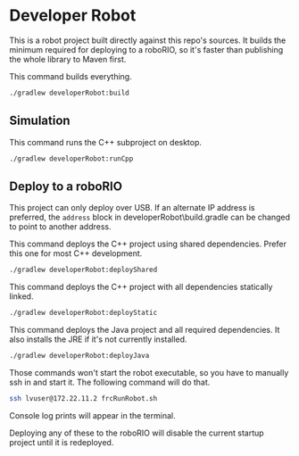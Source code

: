 # Developer Robot

This is a robot project built directly against this repo's sources. It builds the minimum required for deploying to a roboRIO, so it's faster than publishing the whole library to Maven first.

This command builds everything.
```bash
./gradlew developerRobot:build
```

## Simulation

This command runs the C++ subproject on desktop.
```bash
./gradlew developerRobot:runCpp
```

## Deploy to a roboRIO

This project can only deploy over USB. If an alternate IP address is preferred, the `address` block in developerRobot\build.gradle can be changed to point to another address.

This command deploys the C++ project using shared dependencies. Prefer this one for most C++ development.
```bash
./gradlew developerRobot:deployShared
```

This command deploys the C++ project with all dependencies statically linked.
```bash
./gradlew developerRobot:deployStatic
```

This command deploys the Java project and all required dependencies. It also installs the JRE if it's not currently installed.
```bash
./gradlew developerRobot:deployJava
```

Those commands won't start the robot executable, so you have to manually ssh in and start it. The following command will do that.
```bash
ssh lvuser@172.22.11.2 frcRunRobot.sh
```

Console log prints will appear in the terminal.

Deploying any of these to the roboRIO will disable the current startup project until it is redeployed.
